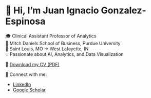 # 👋 Hi, I’m Juan Ignacio Gonzalez-Espinosa

🎓 Clinical Assistant Professor of Analytics  
🏫 Mitch Daniels School of Business, Purdue University  
📍 Saint Louis, MO → West Lafayette, IN  
💡 Passionate about AI, Analytics, and Data Visualization  

📄 [Download my CV (PDF)](https://github.com/JuanGonzalezEspinosa/JuanGonzalezEspinosa/raw/main/Gonzalez-Espinosa%20CV_Jan25_c.pdf)

🔗 Connect with me:
- [LinkedIn]([https://linkedin.com/in/TU_PERFIL](https://www.linkedin.com/in/juangonzalez-espinosa/))
- [Google Scholar]([https://scholar.google.com](https://scholar.google.com/citations?user=dxbl4oEAAAAJ&hl=en))
